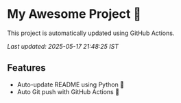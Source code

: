 # My Awesome Project 🚀

This project is automatically updated using GitHub Actions.

_Last updated: 2025-05-17 21:48:25 IST_

## Features
- Auto-update README using Python 🐍
- Auto Git push with GitHub Actions 🤖
